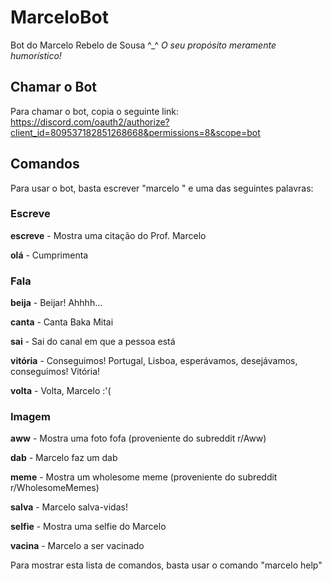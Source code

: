 # MarceloBot

Bot do Marcelo Rebelo de Sousa ^_^ _O seu propósito meramente humorístico!_

## Chamar o Bot

Para chamar o bot, copia o seguinte link: https://discord.com/oauth2/authorize?client_id=809537182851268668&permissions=8&scope=bot

## Comandos

Para usar o bot, basta escrever "marcelo " e uma das seguintes palavras:

### Escreve

  **escreve** - Mostra uma citação do Prof. Marcelo

  **olá** - Cumprimenta

### Fala

  **beija** - Beijar! Ahhhh...

  **canta** - Canta Baka Mitai

  **sai** - Sai do canal em que a pessoa está

  **vitória** - Conseguimos! Portugal, Lisboa, esperávamos, desejávamos, conseguimos! Vitória!

  **volta** - Volta, Marcelo :'(

### Imagem

  **aww** - Mostra uma foto fofa (proveniente do subreddit r/Aww)

  **dab** - Marcelo faz um dab

  **meme** - Mostra um wholesome meme (proveniente do subreddit r/WholesomeMemes)

  **salva** - Marcelo salva-vidas!

  **selfie** - Mostra uma selfie do Marcelo

  **vacina** - Marcelo a ser vacinado

Para mostrar esta lista de comandos, basta usar o comando "marcelo help"